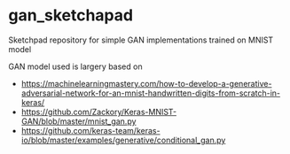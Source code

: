 # gan_sketchapad
Sketchpad repository for simple GAN implementations trained on MNIST model

GAN model used is largery based on
- https://machinelearningmastery.com/how-to-develop-a-generative-adversarial-network-for-an-mnist-handwritten-digits-from-scratch-in-keras/
- https://github.com/Zackory/Keras-MNIST-GAN/blob/master/mnist_gan.py
- https://github.com/keras-team/keras-io/blob/master/examples/generative/conditional_gan.py
